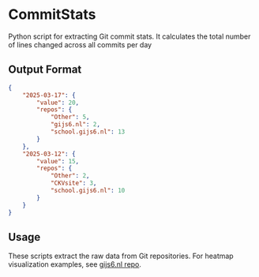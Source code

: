 # CommitStats

Python script for extracting Git commit stats. It calculates the total number of lines changed across all commits per day

## Output Format

```json
{
    "2025-03-17": {
        "value": 20,
        "repos": {
            "Other": 5,
            "gijs6.nl": 2,
            "school.gijs6.nl": 13
        }
    },
    "2025-03-12": {
        "value": 15,
        "repos": {
            "Other": 2,
            "CKVsite": 3,
            "school.gijs6.nl": 10
        }
    }
}
```

## Usage

These scripts extract the raw data from Git repositories. For heatmap visualization examples, see [gijs6.nl repo](https://github.com/Gijs6/gijs6.nl).
